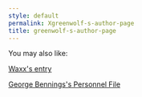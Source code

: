 ```yaml
---
style: default
permalink: Xgreenwolf-s-author-page
title: greenwolf-s-author-page
---
```

You may also like:

[Waxx's entry](http://scp-wiki.net/waxxentry)

[George Bennings's Personnel File](http://scp-wiki.net/george-bennings-s-personnel-file)
